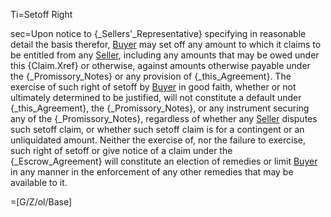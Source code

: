 Ti=Setoff Right

sec=Upon notice to {_Sellers'_Representative} specifying in reasonable detail the basis therefor, <a href="#SPA.Def.Buyer.Def" class="definedterm">Buyer</a> may set off any amount to which it claims to be entitled from any <a href="#SPA.Def.Seller(s).Def" class="definedterm">Seller</a>, including any amounts that may be owed under this {Claim.Xref} or otherwise, against amounts otherwise payable under the {_Promissory_Notes} or any provision of {_this_Agreement}.  The exercise of such right of setoff by <a href="#SPA.Def.Buyer.Def" class="definedterm">Buyer</a> in good faith, whether or not ultimately determined to be justified, will not constitute a default under {_this_Agreement}, the {_Promissory_Notes}, or any instrument securing any of the {_Promissory_Notes}, regardless of whether any <a href="#SPA.Def.Seller(s).Def" class="definedterm">Seller</a> disputes such setoff claim, or whether such setoff claim is for a contingent or an unliquidated amount.  Neither the exercise of, nor the failure to exercise, such right of setoff or give notice of a claim under the {_Escrow_Agreement} will constitute an election of remedies or limit <a href="#SPA.Def.Buyer.Def" class="definedterm">Buyer</a> in any manner in the enforcement of any other remedies that may be available to it.

=[G/Z/ol/Base]
